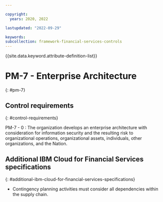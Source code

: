 ```yaml
---

copyright:
  years: 2020, 2022

lastupdated: "2022-09-29"

keywords: 
subcollection: framework-financial-services-controls
---
```


{{site.data.keyword.attribute-definition-list}}

               
# PM-7 - Enterprise Architecture
{: #pm-7}

## Control requirements
{: #control-requirements}

PM-7 - 0
    : The organization develops an enterprise architecture with consideration for information security and the resulting risk to organizational operations, organizational assets, individuals, other organizations, and the Nation.

## Additional IBM Cloud for Financial Services specifications
{: #additional-ibm-cloud-for-financial-services-specifications}

- Contingency planning activities must consider all dependencies within the supply chain.




